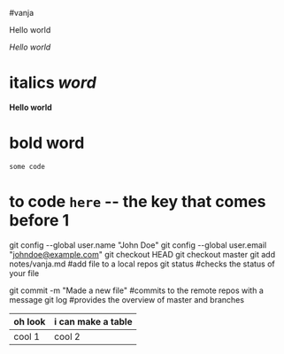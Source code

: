 #vanja

Hello world

_Hello world_
# italics _word_

**Hello world**
# bold **word**

`some code`
# to code `here` -- the key that comes before 1

git config --global user.name "John Doe"
git config --global user.email "johndoe@example.com"
git checkout HEAD
git checkout master
git add notes/vanja.md #add file to a local repos
git status #checks the status of your file

git commit -m "Made a new file" #commits to the remote repos with a message
git log #provides the overview of master and branches

| oh look        | i can make a table     |
| :------------- | :------------- |
| cool 1         | cool 2       |
